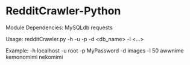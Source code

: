 RedditCrawler-Python
====================
Module Dependencies:
MySQLdb
requests

Usage:
redditCrawler.py -h <host> -u <user> -p <password> -d <db_name> -l <limit> <subreddit1> <subreddit2> <...>

Example:
-h localhost -u root -p MyPassword -d images -l 50 awwnime kemonomimi nekomimi
